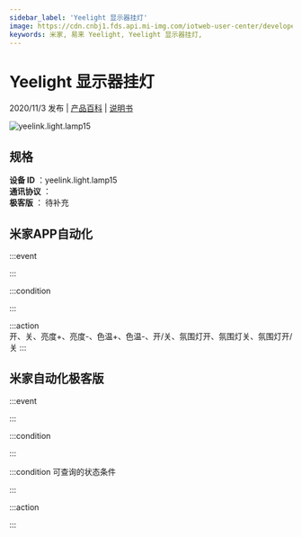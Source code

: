 ```yaml
---
sidebar_label: 'Yeelight 显示器挂灯'
image: https://cdn.cnbj1.fds.api.mi-img.com/iotweb-user-center/developer_16790488340849bsbpPfS.png?GalaxyAccessKeyId=AKVGLQWBOVIRQ3XLEW&Expires=9223372036854775807&Signature=63jaNa80Jcqr7sPJoeP+0Ph3Q3c=
keywords: 米家, 易来 Yeelight, Yeelight 显示器挂灯, 
---
```

# Yeelight 显示器挂灯

2020/11/3 发布 | [产品百科](https://home.mi.com/webapp/content/baike/product/index.html?model=yeelink.light.lamp15/) | [说明书](https://home.mi.com/views/introduction.html?model=yeelink.light.lamp15&region=cn)

![yeelink.light.lamp15](https://cdn.cnbj1.fds.api.mi-img.com/iotweb-user-center/developer_16790488340849bsbpPfS.png?GalaxyAccessKeyId=AKVGLQWBOVIRQ3XLEW&Expires=9223372036854775807&Signature=63jaNa80Jcqr7sPJoeP+0Ph3Q3c=)

## 规格  
> 
**设备 ID** ：yeelink.light.lamp15  
**通讯协议** ：  
**极客版**  ： 待补充 


## 米家APP自动化  

:::event  

:::

:::condition  

:::

:::action   
开、关、亮度+、亮度-、色温+、色温-、开/关、氛围灯开、氛围灯关、氛围灯开/关
:::

## 米家自动化极客版  

:::event  

:::

:::condition  

:::

:::condition 可查询的状态条件  

:::

:::action  

:::

        
